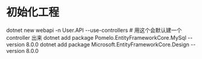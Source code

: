 # 初始化工程

dotnet new webapi -n User.API --use-controllers # 用这个会默认建一个 controller 出来
dotnet add package Pomelo.EntityFrameworkCore.MySql --version 8.0.0
dotnet add package Microsoft.EntityFrameworkCore.Design --version 8.0.0
